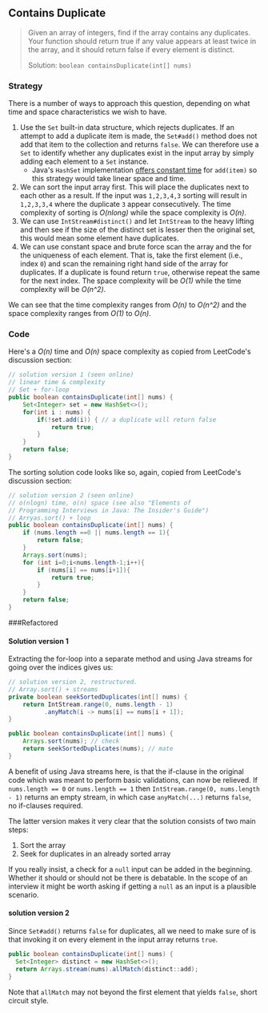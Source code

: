 ## Contains Duplicate

>Given an array of integers, find if the array contains any duplicates.
>Your function should return true if any value appears at least twice in the array, and it should return false if every element is distinct.
>
>Solution: `boolean containsDuplicate(int[] nums)`



### Strategy

There is a number of ways to approach this question, depending on what time and space characteristics we wish to have.

1. Use the `Set` built-in data structure, which rejects duplicates. If an attempt to add a duplicate item is made, the `Set#add()` method does not add that item to the collection and returns `false`. We can therefore use a `Set` to identify whether any duplicates exist in the input array by simply adding each element to a  `Set` instance. 
   * Java's `HashSet` implementation [offers constant time](https://docs.oracle.com/javase/7/docs/api/java/util/HashSet.html) for `add(item)` so this strategy would take linear space and time.
2. We can sort the input array first. This will place the duplicates next to each other as a result. If the input was `1,2,3,4,3` sorting will result in `1,2,3,3,4` where the duplicate `3` appear consecutively. The time complexity of sorting is *O(nlong)* while the space complexity is *O(n)*. 
3. We can use `IntStream#distinct()` and let `IntStream` to the heavy lifting and then see if the size of the distinct set is lesser then the original set, this would mean some element have duplicates.
4. We can use constant space and brute force scan the array and the for the uniqueness of each element.  That is, take the first element (i.e., index `0`) and scan the remaining right hand side of the array for duplicates. If a duplicate is found return `true`, otherwise repeat the same for the next index. The space complexity will be *O(1)* while the time complexity will be *O(n^2)*.

We can see that the time complexity ranges from *O(n)* to *O(n^2)* and the space complexity ranges from *O(1)* to *O(n)*.



### Code

Here's a *O(n)* time and *O(n)* space complexity as copied from LeetCode's discussion section:

```java
// solution version 1 (seen online)
// linear time & complexity
// Set + for-loop
public boolean containsDuplicate(int[] nums) {
	Set<Integer> set = new HashSet<>();
	for(int i : nums) {
		if(!set.add(i)) { // a duplicate will return false
			return true; 
		}
	}
	return false;
}
```

The sorting solution code looks like so, again, copied from LeetCode's discussion section:
```java
// solution version 2 (seen online)
// o(nlogn) time, o(n) space (see also "Elements of 
// Programming Interviews in Java: The Insider's Guide")
// Arryas.sort() + loop
public boolean containsDuplicate(int[] nums) {
	if (nums.length ==0 || nums.length == 1){
		return false;
	}
	Arrays.sort(nums);
	for (int i=0;i<nums.length-1;i++){
		if (nums[i] == nums[i+1]){
			return true;
		}
	}
	return false;
}
```



###Refactored

#### Solution version 1

Extracting the for-loop into a separate method and using Java streams for going over the indices gives us:

```java
// solution version 2, restructured.
// Array.sort() + streams
private boolean seekSortedDuplicates(int[] nums) {  
	return IntStream.range(0, nums.length - 1)
		  .anyMatch(i -> nums[i] == nums[i + 1]); 
}  

public boolean containsDuplicate(int[] nums) {
	Arrays.sort(nums); // check
	return seekSortedDuplicates(nums); // mate
}
```
A benefit of using Java streams here, is that the if-clause in the original code which was meant to perform basic validations, can now be relieved.
If `nums.length == 0` or `nums.length == 1` then `IntStream.range(0, nums.length - 1)` returns an empty stream, in which case `anyMatch(...)` returns `false`, no if-clauses required.

The latter version makes it very clear that the solution consists of two main steps: 

1. Sort the array
2. Seek for duplicates in an already sorted array

If you really insist, a check for a `null` input can be added in the beginning. Whether it should or should not be there is debatable. In the scope of an interview it might be worth asking if getting a `null` as an input is a plausible scenario.

#### solution version 2

Since `Set#add()` returns `false` for duplicates, all we need to make sure of is that invoking it on every element in the input array returns `true`.

```java
public boolean containsDuplicate(int[] nums) {
  Set<Integer> distinct = new HashSet<>();
  return Arrays.stream(nums).allMatch(distinct::add);
}
```

Note that `allMatch` may not beyond the first element that yields `false`, short circuit style.